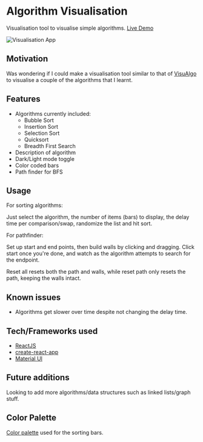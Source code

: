 # Algorithm Visualisation

Visualisation tool to visualise simple algorithms. [Live Demo](https://hcvisualisation.netlify.app/)

![Visualisation App](https://user-images.githubusercontent.com/35862661/114258548-c242db80-99f9-11eb-8399-177fe87cae38.png)

## Motivation

Was wondering if I could make a visualisation tool similar to that of [VisuAlgo](https://visualgo.net/en) to visualise a couple of the algorithms that I learnt.

## Features

- Algorithms currently included:
  - Bubble Sort
  - Insertion Sort
  - Selection Sort
  - Quicksort
  - Breadth First Search
- Description of algorithm
- Dark/Light mode toggle
- Color coded bars
- Path finder for BFS

## Usage

For sorting algorithms:

Just select the algorithm, the number of items (bars) to display, the delay time per comparison/swap, randomize the list and hit sort.

For pathfinder:

Set up start and end points, then build walls by clicking and dragging. Click start once you're done, and watch as the algorithm attempts to search for the endpoint.

Reset all resets both the path and walls, while reset path only resets the path, keeping the walls intact.

## Known issues

- Algorithms get slower over time despite not changing the delay time.

## Tech/Frameworks used

- [ReactJS](https://reactjs.org/)
- [create-react-app](https://github.com/facebook/create-react-app)
- [Material UI](https://material-ui.com/)

## Future additions

Looking to add more algorithms/data structures such as linked lists/graph stuff.

## Color Palette

[Color palette](https://coolors.co/ef476f-ffd166-06d6a0-118ab2-073b4c) used for the sorting bars.
